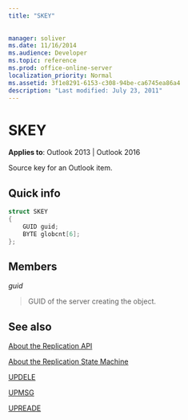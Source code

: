 ```yaml
---
title: "SKEY"
 
 
manager: soliver
ms.date: 11/16/2014
ms.audience: Developer
ms.topic: reference
ms.prod: office-online-server
localization_priority: Normal
ms.assetid: 3f1e8291-6153-c308-94be-ca6745ea86a4
description: "Last modified: July 23, 2011"
---
```


# SKEY

  
  
**Applies to**: Outlook 2013 | Outlook 2016 
  
Source key for an Outlook item.
  
## Quick info

```cpp
struct SKEY 
{ 
    GUID guid; 
    BYTE globcnt[6]; 
};
```

## Members

 _guid_
  
> GUID of the server creating the object.
    
## See also



[About the Replication API](about-the-replication-api.md)
  
[About the Replication State Machine](about-the-replication-state-machine.md)
  
[UPDELE](updele.md)
  
[UPMSG](upmsg.md)
  
[UPREADE](upreade.md)

